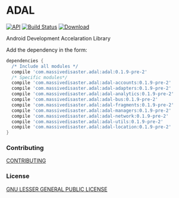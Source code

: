 # ADAL
[![API](https://img.shields.io/badge/API-16%2B-green.svg?style=flat)](https://android-arsenal.com/api?level=16)
[![Build Status](https://travis-ci.org/massivedisaster/ADAL.svg?branch=master)](https://travis-ci.org/massivedisaster/ADAL)
[ ![Download](https://api.bintray.com/packages/jmspt/maven/adal/images/download.svg) ](https://bintray.com/jmspt/maven/adal/_latestVersion)

Android Development Accelaration Library

Add the dependency in the form:
```gradle
dependencies {
  /* Include all modules */
  compile 'com.massivedisaster.adal:adal:0.1.9-pre-2'
  /* Specific modules*/
  compile 'com.massivedisaster.adal:adal-accounts:0.1.9-pre-2'
  compile 'com.massivedisaster.adal:adal-adapters:0.1.9-pre-2'
  compile 'com.massivedisaster.adal:adal-analytics:0.1.9-pre-2'
  compile 'com.massivedisaster.adal:adal-bus:0.1.9-pre-2'
  compile 'com.massivedisaster.adal:adal-fragments:0.1.9-pre-2'
  compile 'com.massivedisaster.adal:adal-managers:0.1.9-pre-2'
  compile 'com.massivedisaster.adal:adal-network:0.1.9-pre-2'
  compile 'com.massivedisaster.adal:adal-utils:0.1.9-pre-2'
  compile 'com.massivedisaster.adal:adal-location:0.1.9-pre-2'
}
```

### Contributing
[CONTRIBUTING](CONTRIBUTING.md)

### License
[GNU LESSER GENERAL PUBLIC LICENSE](LICENSE.md)